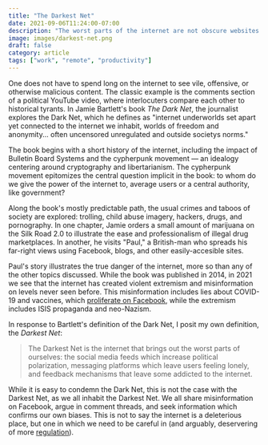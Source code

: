 ```yaml
---
title: "The Darkest Net"
date: 2021-09-06T11:24:00-07:00
description: "The worst parts of the internet are not obscure websites on the Dark Web, but plainly visible for us all."
image: images/darkest-net.png
draft: false
category: article
tags: ["work", "remote", "productivity"]
---
```


One does not have to spend long on the internet to see vile, offensive, or otherwise malicious content. The classic example is the comments section of a political YouTube video, where interlocuters compare each other to historical tyrants. In Jamie Bartlett's book *The Dark Net*, the journalist explores the Dark Net, which he defines as "internet underworlds set apart yet connected to the internet we inhabit, worlds of freedom and anonymity... often uncensored unregulated and outside societys norms."

The book begins with a short history of the internet, including the impact of Bulletin Board Systems and the cypherpunk movement — an idealogy centering around cryptography and libertarianism. The cypherpunk movement epitomizes the central question implicit in the book: to whom do we give the power of the internet to, average users or a central authority, like government? 

Along the book's mostly predictable path, the usual crimes and taboos of society are explored: trolling, child abuse imagery, hackers, drugs, and pornography. In one chapter, Jamie orders a small amount of marijuana on the Silk Road 2.0 to illustrate the ease and professionalism of illegal drug marketplaces. In another, he visits "Paul," a British-man who spreads his far-right views using Facebook, blogs, and other easily-accesible sites. 

Paul's story illustrates the true danger of the internet, more so than any of the other topics discussed. While the book was published in 2014, in 2021 we see that the internet has created violent extremism and misinformation on levels never seen before. This misinformation includes lies about COVID-19 and vaccines, which [proliferate on Facebook](https://www.reuters.com/world/us/us-surgeon-general-warns-over-covid-19-misinformation-2021-07-15/), while the extremism includes ISIS propaganda and neo-Nazism.  

In response to Bartlett's definition of the Dark Net, I posit my own definition, the *Darkest Net*:

> The Darkest Net is the internet that brings out the worst parts of ourselves: the social media feeds which increase political polarization, messaging platforms which leave users feeling lonely, and feedback mechanisms that leave some addicted to the internet.

While it is easy to condemn the Dark Net, this is not the case with the Darkest Net, as we all inhabit the Darkest Net. We all share misinformation on Facebook, argue in comment threads, and seek information which confirms our own biases. This is not to say the internet is a deleterious place, but one in which we need to be careful in (and arguably, deservering of more [regulation](https://www.brookings.edu/blog/techtank/2020/09/23/the-need-for-regulation-of-big-tech-beyond-antitrust/)).
